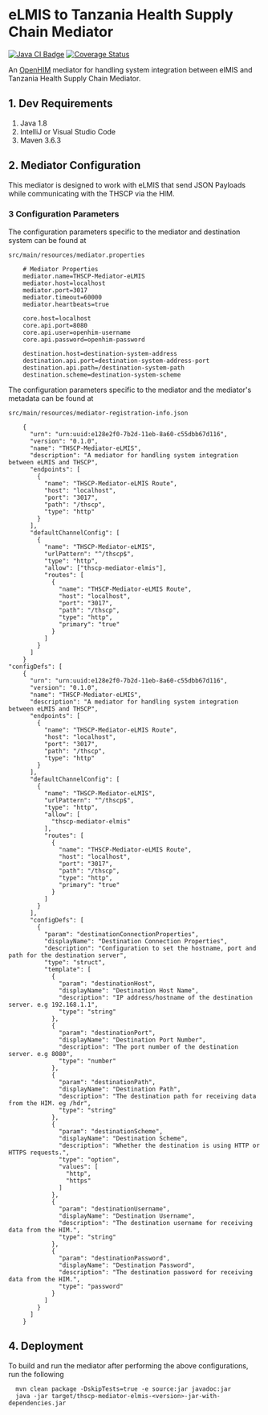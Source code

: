 # eLMIS to Tanzania Health Supply Chain Mediator


[![Java CI Badge](https://github.com/SoftmedTanzania/thscp-mediator-elmis/workflows/Java%20CI%20with%20Maven/badge.svg)](https://github.com/SoftmedTanzania/thscp-mediator-elmis/actions?query=workflow%3A%22Java+CI+with+Maven%22)
[![Coverage Status](https://coveralls.io/repos/github/SoftmedTanzania/thscp-mediator-elmis/badge.svg?branch=development)](https://coveralls.io/github/SoftmedTanzania/thscp-mediator-elmis?branch=development)

An [OpenHIM](http://openhim.org/) mediator for handling system integration between elMIS and Tanzania Health Supply Chain Mediator.

## 1. Dev Requirements

1. Java 1.8
2. IntelliJ or Visual Studio Code
3. Maven 3.6.3

## 2. Mediator Configuration

This mediator is designed to work with eLMIS that send JSON Payloads while communicating with the THSCP via the HIM.

### 3 Configuration Parameters

The configuration parameters specific to the mediator and destination system can be found at

`src/main/resources/mediator.properties`

```
    # Mediator Properties
    mediator.name=THSCP-Mediator-eLMIS
    mediator.host=localhost
    mediator.port=3017
    mediator.timeout=60000
    mediator.heartbeats=true
    
    core.host=localhost
    core.api.port=8080
    core.api.user=openhim-username
    core.api.password=openhim-password
    
    destination.host=destination-system-address
    destination.api.port=destination-system-address-port
    destination.api.path=/destination-system-path
    destination.scheme=destination-system-scheme
```

The configuration parameters specific to the mediator and the mediator's metadata can be found at

`src/main/resources/mediator-registration-info.json`

```
    {
      "urn": "urn:uuid:e128e2f0-7b2d-11eb-8a60-c55dbb67d116",
      "version": "0.1.0",
      "name": "THSCP-Mediator-eLMIS",
      "description": "A mediator for handling system integration between eLMIS and THSCP",
      "endpoints": [
        {
          "name": "THSCP-Mediator-eLMIS Route",
          "host": "localhost",
          "port": "3017",
          "path": "/thscp",
          "type": "http"
        }
      ],
      "defaultChannelConfig": [
        {
          "name": "THSCP-Mediator-eLMIS",
          "urlPattern": "^/thscp$",
          "type": "http",
          "allow": ["thscp-mediator-elmis"],
          "routes": [
            {
              "name": "THSCP-Mediator-eLMIS Route",
              "host": "localhost",
              "port": "3017",
              "path": "/thscp",
              "type": "http",
              "primary": "true"
            }
          ]
        }
      ]
    }
"configDefs": [
    {
      "urn": "urn:uuid:e128e2f0-7b2d-11eb-8a60-c55dbb67d116",
      "version": "0.1.0",
      "name": "THSCP-Mediator-eLMIS",
      "description": "A mediator for handling system integration between eLMIS and THSCP",
      "endpoints": [
        {
          "name": "THSCP-Mediator-eLMIS Route",
          "host": "localhost",
          "port": "3017",
          "path": "/thscp",
          "type": "http"
        }
      ],
      "defaultChannelConfig": [
        {
          "name": "THSCP-Mediator-eLMIS",
          "urlPattern": "^/thscp$",
          "type": "http",
          "allow": [
            "thscp-mediator-elmis"
          ],
          "routes": [
            {
              "name": "THSCP-Mediator-eLMIS Route",
              "host": "localhost",
              "port": "3017",
              "path": "/thscp",
              "type": "http",
              "primary": "true"
            }
          ]
        }
      ],
      "configDefs": [
        {
          "param": "destinationConnectionProperties",
          "displayName": "Destination Connection Properties",
          "description": "Configuration to set the hostname, port and path for the destination server",
          "type": "struct",
          "template": [
            {
              "param": "destinationHost",
              "displayName": "Destination Host Name",
              "description": "IP address/hostname of the destination server. e.g 192.168.1.1",
              "type": "string"
            },
            {
              "param": "destinationPort",
              "displayName": "Destination Port Number",
              "description": "The port number of the destination server. e.g 8080",
              "type": "number"
            },
            {
              "param": "destinationPath",
              "displayName": "Destination Path",
              "description": "The destination path for receiving data from the HIM. eg /hdr",
              "type": "string"
            },
            {
              "param": "destinationScheme",
              "displayName": "Destination Scheme",
              "description": "Whether the destination is using HTTP or HTTPS requests.",
              "type": "option",
              "values": [
                "http",
                "https"
              ]
            },
            {
              "param": "destinationUsername",
              "displayName": "Destination Username",
              "description": "The destination username for receiving data from the HIM.",
              "type": "string"
            },
            {
              "param": "destinationPassword",
              "displayName": "Destination Password",
              "description": "The destination password for receiving data from the HIM.",
              "type": "password"
            }
          ]
        }
      ]
    }
```

## 4. Deployment

To build and run the mediator after performing the above configurations, run the following

```
  mvn clean package -DskipTests=true -e source:jar javadoc:jar
  java -jar target/thscp-mediator-elmis-<version>-jar-with-dependencies.jar
```
